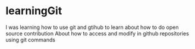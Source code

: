 # learningGit
I was learning how to use git and gtihub to learn about how to do open source contribution
About how to access and modify in github repositories using git commands 
